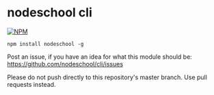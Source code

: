 # nodeschool cli

[![NPM](https://nodei.co/npm/nodeschool.png)](https://nodei.co/npm/nodeschool/)

```
npm install nodeschool -g
```

Post an issue, if you have an idea for what this module should be: https://github.com/nodeschool/cli/issues

Please do not push directly to this repository's master branch. Use pull requests
instead.